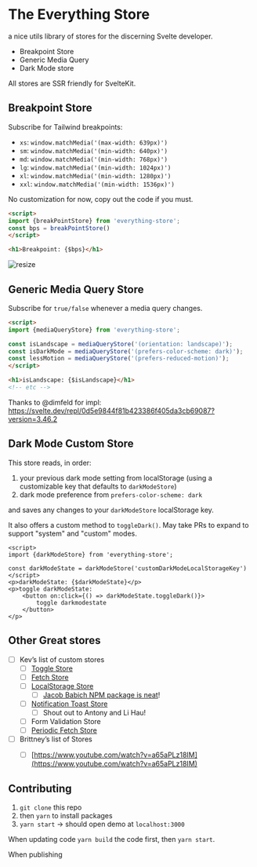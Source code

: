 # The Everything Store

a nice utils library of stores for the discerning Svelte developer.

- Breakpoint Store
- Generic Media Query
- Dark Mode store

All stores are SSR friendly for SvelteKit.

## Breakpoint Store

Subscribe for Tailwind breakpoints: 

- `xs`: `window.matchMedia('(max-width: 639px)')`
- `sm`: `window.matchMedia('(min-width: 640px)')`
- `md`: `window.matchMedia('(min-width: 768px)')`
- `lg`: `window.matchMedia('(min-width: 1024px)')`
- `xl`: `window.matchMedia('(min-width: 1280px)')`
- `xxl`: `window.matchMedia('(min-width: 1536px)')`

No customization for now, copy out the code if you must.

```html
<script>
import {breakPointStore} from 'everything-store';
const bps = breakPointStore()
</script>

<h1>Breakpoint: {$bps}</h1>
```

![resize](https://user-images.githubusercontent.com/6764957/151087569-1dd7e59b-7326-44ae-bd61-fb22a25df54d.gif)


## Generic Media Query Store

Subscribe for `true/false` whenever a media query changes.

```html
<script>
import {mediaQueryStore} from 'everything-store';

const isLandscape = mediaQueryStore('(orientation: landscape)');
const isDarkMode = mediaQueryStore('(prefers-color-scheme: dark)');
const lessMotion = mediaQueryStore('(prefers-reduced-motion)');
</script>

<h1>isLandscape: {$isLandscape}</h1>
<!-- etc -->
```

Thanks to @dimfeld for impl: https://svelte.dev/repl/0d5e9844f81b423386f405da3cb69087?version=3.46.2

## Dark Mode Custom Store

This store reads, in order:

1. your previous dark mode setting from localStorage (using a customizable key that defaults to `darkModeStore`)
2. dark mode preference from `prefers-color-scheme: dark`

and saves any changes to your `darkModeStore` localStorage key. 

It also offers a custom method to `toggleDark()`. May take PRs to expand to support "system" and "custom" modes.

```svelte
<script>
import {darkModeStore} from 'everything-store';

const darkModeState = darkModeStore('customDarkModeLocalStorageKey')
</script>
<p>darkModeState: {$darkModeState}</p>
<p>toggle darkModeState: 
    <button on:click={() => darkModeState.toggleDark()}>
        toggle darkmodestate
    </button>
</p>
```

## Other Great stores

- [ ]  Kev’s list of custom stores
    - [ ]  [Toggle Store](https://svelte.dev/repl/a3cb054398a94698a4cfe4c44f33b923?version=3.48.0)
    - [ ]  [Fetch Store](https://svelte.dev/repl/a74f1ed8e3eb4aec82cb743e13443ee4?version=3.48.0)
    - [ ]  [LocalStorage Store](https://svelte.dev/repl/e6c0e3db7d064d43a7e4559b2862e1f7?version=3.48.0)
        - [ ]  [Jacob Babich NPM package is neat](https://github.com/babichjacob/svelte-localstorage)!
    - [ ]  [Notification Toast Store](https://svelte.dev/repl/e166b01bc46149a49895c1622d26ce7e?version=3.48.0)
        - [ ]  Shout out to Antony and Li Hau!
    - [ ]  Form Validation Store
    - [ ]  [Periodic Fetch Store](https://svelte.dev/repl/b8fa406464d6434fba97902ac78b5e2b?version=3.48.0)
- [ ]  Brittney’s list of Stores
    - [ ]  [https://www.youtube.com/watch?v=a65aPLz18IM](https://www.youtube.com/watch?v=a65aPLz18IM)


## Contributing

1. `git clone` this repo
2. then `yarn` to install packages
3. `yarn start` -> should open demo at `localhost:3000`

When updating code `yarn build` the code first, then `yarn start`.

When publishing